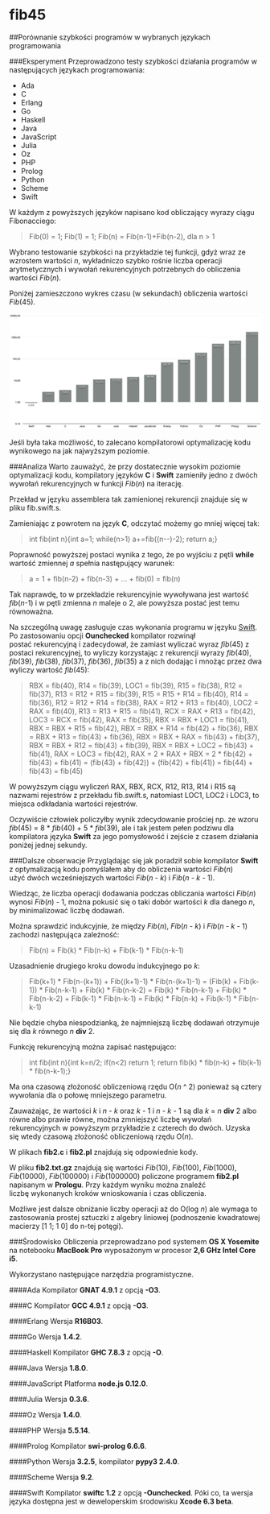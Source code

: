 # fib45
##Porównanie szybkości programów w wybranych językach programowania

###Eksperyment
Przeprowadzono testy szybkości działania programów w następujących językach programowania:

* Ada
* C
* Erlang
* Go
* Haskell
* Java
* JavaScript
* Julia
* Oz
* PHP
* Prolog
* Python
* Scheme
* Swift

W każdym z powyższych języków napisano kod obliczający wyrazy ciągu Fibonacciego:
> Fib(0) = 1; Fib(1) = 1; Fib(n) = Fib(n-1)+Fib(n-2), dla n > 1

Wybrano testowanie szybkości na przykładzie tej funkcji, gdyż wraz ze wzrostem wartości _n_, wykładniczo szybko rośnie liczba operacji arytmetycznych i wywołań rekurencyjnych potrzebnych do obliczenia wartości _Fib_(_n_).
 
Poniżej zamieszczono wykres czasu (w sekundach) obliczenia wartości _Fib_(45).

 ![wykres](fib45_opt.png "Czas obliczenia Fib(45) w sekundach") 

Jeśli była taka możliwość, to zalecano kompilatorowi optymalizację kodu wynikowego na jak najwyższym poziomie.

###Analiza
Warto zauważyć, że przy dostatecznie wysokim poziomie optymalizacji kodu, kompilatory języków **C** i **Swift** zamieniły jedno z dwóch wywołań rekurencyjnych w funkcji _Fib_(_n_) na iterację. 

Przekład w języku assemblera tak zamienionej rekurencji znajduje się w pliku fib.swift.s.

Zamieniając z powrotem na język **C**, odczytać możemy go mniej więcej tak:
>int fib(int n){int a=1; while(n>1) a+=fib((n--)-2); return a;}

Poprawność powyższej postaci wynika z tego, że po wyjściu z pętli **while** wartość zmiennej _a_ spełnia następujący warunek:
>a = 1 + fib(n-2) + fib(n-3) + ... + fib(0) = fib(n)

Tak naprawdę, to w przekładzie rekurencyjnie wywoływana jest wartość _fib_(_n_-1) i w pętli zmienna _n_ maleje o 2, ale powyższa postać jest temu równoważna.

Na szczególną uwagę zasługuje czas wykonania programu w języku [Swift](http://developer.apple.com/swift/ "język programowania Swift"). Po zastosowaniu opcji **Ounchecked** kompilator rozwinął postać rekurencyjną i zadecydował, że zamiast wyliczać wyraz _fib_(45) z postaci rekurencyjnej, to wyliczy korzystając z rekurencji wyrazy _fib_(40), _fib_(39), _fib_(38), _fib_(37), _fib_(36), _fib_(35) a z nich dodając i mnożąc przez dwa wyliczy wartość _fib_(45):
>RBX = fib(40), R14 = fib(39), LOC1 = fib(39), R15 = fib(38), R12 = fib(37), R13 = R12 + R15 = fib(39), R15 = R15 + R14 = fib(40), R14 = fib(36), R12 = R12 + R14 = fib(38), RAX = R12 + R13 = fib(40), LOC2 = RAX = fib(40), R13 = R13 + R15 = fib(41), RCX = RAX + R13 = fib(42), LOC3 = RCX = fib(42), RAX = fib(35), RBX = RBX + LOC1 = fib(41), RBX = RBX + R15 = fib(42), RBX = RBX + R14 = fib(42) + fib(36), RBX = RBX + R13 = fib(43) + fib(36), RBX = RBX + RAX = fib(43) + fib(37), RBX = RBX + R12 = fib(43) + fib(39), RBX = RBX + LOC2 = fib(43) + fib(41), RAX = LOC3 = fib(42), RAX = 2 * RAX + RBX = 2 * fib(42) + fib(43) + fib(41) = (fib(43) + fib(42)) + (fib(42) + fib(41)) = fib(44) + fib(43) = fib(45)

W powyższym ciągu wyliczeń RAX, RBX, RCX, R12, R13, R14 i R15 są nazwami rejestrów z przekładu  fib.swift.s,  natomiast LOC1, LOC2 i LOC3, to miejsca odkładania wartości rejestrów.

Oczywiście człowiek policzyłby wynik zdecydowanie prościej np. ze wzoru _fib_(45) = 8 * _fib_(40) + 5 * _fib_(39), ale i tak jestem pełen podziwu dla kompilatora języka **Swift** za jego pomysłowość i zejście z czasem działania poniżej jednej sekundy.

###Dalsze obserwacje
Przyglądając się jak poradził sobie kompilator **Swift** z optymalizacją kodu pomyślałem aby do obliczenia wartości _Fib_(_n_) użyć dwóch wcześniejszych wartości _Fib_(_n_ - _k_) i _Fib_(_n_ - _k_ - 1). 

Wiedząc, że liczba operacji dodawania podczas obliczania wartości _Fib_(_n_) wynosi _Fib_(_n_) - 1, można pokusić się o taki dobór wartości _k_ dla danego _n_, by minimalizować liczbę dodawań.

Można sprawdzić indukcyjnie, że między _Fib_(_n_), _Fib_(_n_ - _k_) i _Fib_(_n_ - _k_ - 1) zachodzi następująca zależność:
>Fib(n) = Fib(k) * Fib(n-k) + Fib(k-1) * Fib(n-k-1)

Uzasadnienie drugiego kroku dowodu indukcyjnego po _k_:
>Fib(k+1) * Fib(n-(k+1)) + Fib((k+1)-1) * Fib(n-(k+1)-1) = (Fib(k) + Fib(k-1)) * Fib(n-k-1) + Fib(k) * Fib(n-k-2) = Fib(k) * Fib(n-k-1) + Fib(k) * Fib(n-k-2) + Fib(k-1) * Fib(n-k-1) = Fib(k) * Fib(n-k) + Fib(k-1) * Fib(n-k-1)

Nie będzie chyba niespodzianką, że najmniejszą liczbę dodawań otrzymuje się dla _k_ równego _n_ **div** 2.

Funkcję rekurencyjną można zapisać następująco:
>int fib(int n){int k=n/2; if(n<2) return 1; return fib(k) * fib(n-k) + fib(k-1) * fib(n-k-1);}

Ma ona czasową złożoność obliczeniową rzędu O(_n_ ^ 2) ponieważ są cztery wywołania dla o połowę mniejszego parametru.

Zauważając, że wartości _k_ i _n_ - _k_ oraz _k_ - 1 i _n_ - _k_ - 1 są dla _k_ = _n_ **div** 2 albo równe albo prawie równe, można zmniejszyć liczbę wywołań rekurencyjnych w powyższym przykładzie z czterech do dwóch. Uzyska się wtedy czasową złożoność obliczeniową rzędu O(_n_).

W plikach **fib2.c** i **fib2.pl** znajdują się odpowiednie kody. 

W pliku **fib2.txt.gz** znajdują się wartości _Fib_(10), _Fib_(100), _Fib_(1000), _Fib_(10000), _Fib_(100000) i _Fib_(1000000) policzone programem **fib2.pl** napisanym w **Prologu**. Przy każdym wyniku można znaleźć liczbę wykonanych kroków wnioskowania i czas obliczenia.

Możliwe jest dalsze obniżanie liczby operacji aż do O(log _n_)  ale wymaga to zastosowania prostej sztuczki z algebry liniowej (podnoszenie kwadratowej macierzy [1 1; 1 0] do n-tej potęgi).

###Środowisko
Obliczenia przeprowadzano pod systemem **OS X Yosemite** na notebooku **MacBook Pro** wyposażonym w procesor **2,6 GHz Intel Core i5**. 

Wykorzystano następujące narzędzia programistyczne.

####Ada
Kompilator **GNAT 4.9.1** z opcją **-O3**.

####C
Kompilator **GCC 4.9.1** z opcją **-O3**.

####Erlang
Wersja **R16B03**. 

####Go
Wersja **1.4.2**. 

####Haskell
Kompilator **GHC 7.8.3** z opcją **-O**.

####Java
Wersja **1.8.0**.

####JavaScript
Platforma **node.js 0.12.0**.

####Julia
Wersja **0.3.6**.

####Oz
Wersja **1.4.0**.

####PHP
Wersja **5.5.14**.

####Prolog
Kompilator **swi-prolog 6.6.6**.

####Python
Wersja **3.2.5**, kompilator **pypy3 2.4.0**.

####Scheme
Wersja **9.2**.

####Swift
Kompilator **swiftc 1.2** z opcją **-Ounchecked**. Póki co, ta wersja języka dostępna jest w deweloperskim środowisku **Xcode 6.3 beta**.
